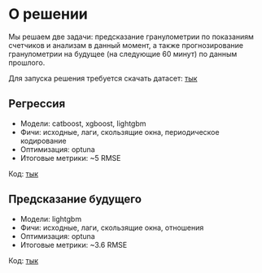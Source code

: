 # О решении

Мы решаем две задачи: предсказание гранулометрии по показаниям счетчиков и анализам в данный момент, а также прогнозирование гранулометрии на будущее (на следующие 60 минут) по данным прошлого.

Для запуска решения требуется скачать датасет: [тык](https://drive.google.com/file/d/1xkll8qfUENHlHUMlo-29sd5Zw9pIwOHB/view?usp=sharing)

## Регрессия

- Модели: catboost, xgboost, lightgbm
- Фичи: исходные, лаги, скользящие окна, периодическое кодирование
- Оптимизация: optuna
- Итоговые метрики: ~5 RMSE

Код: [тык](https://github.com/hackathonsrus/LI_misis_kopim_elik_118/blob/main/regressor.ipynb)

## Предсказание будущего

- Модели: lightgbm
- Фичи: исходные, лаги, скользящие окна, отношения
- Оптимизация: optuna
- Итоговые метрики: ~3.6 RMSE

Код: [тык](https://github.com/hackathonsrus/LI_misis_kopim_elik_118/blob/main/forecast_future.ipynb)
